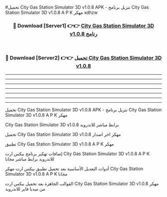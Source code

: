 #تحميل City Gas Station Simulator 3D v1.0.8  APK - تنزيل برنامج City Gas Station Simulator 3D v1.0.8  A P K مهكر xdhzw 



<div align="center">
<h3>🔴 Download [Server1] 👉👉 <a href="https://apkdownload10.web.app/?title=City Gas Station Simulator 3D v1.0.8 ">City Gas Station Simulator 3D v1.0.8  رنامج</a></h3><br>

<h3>🔴 Download [Server2] 👉👉 <a href="https://apkdownload10.web.app/?title=City Gas Station Simulator 3D v1.0.8 ">تحميل City Gas Station Simulator 3D v1.0.8  </a></h3>
</div>


----------------------------------------------------------

----------------------------------------------------------

----------------------------------------------------------

----------------------------------------------------------

----------------------------------------------------------

----------------------------------------------------------

----------------------------------------------------------

تحميل City Gas Station Simulator 3D v1.0.8  APK - تنزيل برنامج City Gas Station Simulator 3D v1.0.8  A P K مهكر

City Gas Station Simulator 3D v1.0.8  برابط مباشر للاندرويد

تحميل City Gas Station Simulator 3D v1.0.8  مهكر اخر اصدار

تطبيق City Gas Station Simulator 3D v1.0.8  A P K مهكر

إضافات تهكير برنامج بيكس ارت City Gas Station Simulator 3D v1.0.8  A P K للاندرويد برابط مباشر مجانا

أدوات التعديل الأساسية بعد تحميل تطبيق بيكس ارت مهكر City Gas Station Simulator 3D v1.0.8  A P K مجانا

القوالب الجاهزة بعد تحميل بيكس ارت City Gas Station Simulator 3D v1.0.8  مهكر من ميديا فاير للاندرويد


